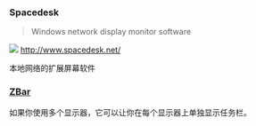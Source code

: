 ### Spacedesk

> Windows network display monitor software 

![](../../.gitbook/assets/website_official.png) http://www.spacedesk.net/

本地网络的扩展屏幕软件

### [ZBar](http://www.zhornsoftware.co.uk/zbar/)

如果你使用多个显示器，它可以让你在每个显示器上单独显示任务栏。

